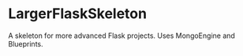 LargerFlaskSkeleton
===================

A skeleton for more advanced Flask projects. Uses MongoEngine and Blueprints.
